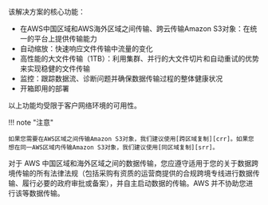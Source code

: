 该解决方案的核心功能：

- 在AWS中国区域和AWS海外区域之间传输、跨云传输Amazon S3对象：在统一的平台上提供传输能力
- 自动缩放：快速响应文件传输中流量的变化
- 高性能的大文件传输（1TB）：利用集群、并行的大文件切片和自动重试的优势来实现稳健的文件传输
- 监控：跟踪数据流、诊断问题并确保数据传输过程的整体健康状况
- 开箱即用的部署

以上功能均受限于客户网络环境的可用性。

!!! note "注意"

    如果您需要在AWS区域之间传输Amazon S3对象，我们建议使用[跨区域复制][crr]。如果您想在同一AWS区域内传输Amazon S3对象，我们建议使用[同区域复制][srr]。

对于 AWS 中国区域和海外区域之间的数据传输，您应遵守适用于您的关于数据跨境传输的所有法律法规（包括采购有资质的运营商提供的合规跨境专线进行数据传输、履行必要的政府审批或备案），并自主启动数据的传输。AWS 并不协助您进行该等数据传输。

[crr]: https://docs.aws.amazon.com/AmazonS3/latest/userguide/replication.html#crr-scenario
[srr]: https://docs.aws.amazon.com/AmazonS3/latest/userguide/replication.html#srr-scenario
